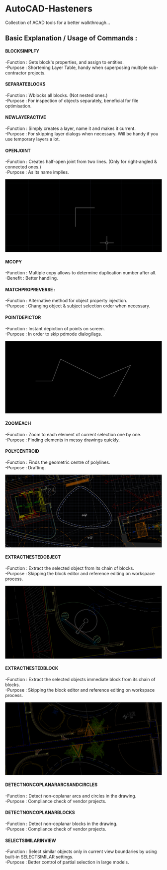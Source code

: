 # AutoCAD-Hasteners
Collection of ACAD tools for a better walkthrough...

## Basic Explanation / Usage of Commands :

#### BLOCKSIMPLFY    
-Function        : Gets block's properties, and assign to entities.\
-Purpose         : Shortening Layer Table, handy when superposing multiple sub-contractor projects.
                
#### SEPARATEBLOCKS  
-Function       : Wblocks all blocks. (Not nested ones.)\
-Purpose        : For inspection of objects separately, beneficial for file optimisation.
                 
#### NEWLAYERACTIVE  
-Function       : Simply creates a layer, name it and makes it current.\
-Purpose        : For skipping layer dialogs when necessary. Will be handy if you use temporary layers a lot.
                 
#### OPENJOINT      
-Function       : Creates half-open joint from two lines. (Only for right-angled & connected ones.)\
-Purpose        : As its name implies.
                 
![OpenJoint](images/OPENJOINT.gif)
               
#### MCOPY            
-Function      : Multiple copy allows to determine duplication number after all.\
-Benefit       : Better handling.
                  
#### MATCHPROPREVERSE : 
-Function      : Alternative method for object property injection.\
-Purpose       : Changing object & subject selection order when necessary.
                 
#### POINTDEPICTOR    
-Function      : Instant depiction of points on screen.\
-Purpose       : In order to skip pdmode dialog/lags.
                
![PointDepictor](images/POINTDEPICTOR.gif)
                
#### ZOOMEACH         
-Function      : Zoom to each element of current selection one by one.\
-Purpose       : Finding elements in messy drawings quickly.
                
#### POLYCENTROID         
-Function      : Finds the geometric centre of polylines.\
-Purpose       : Drafting.

![SelectSimilarInView](images/POLYCENTROID.gif)

#### EXTRACTNESTEDOBJECT         
-Function      : Extract the selected object from its chain of blocks.\
-Purpose       : Skipping the block editor and reference editing on workspace process.

![ExtractNestedObject](images/EXTRACTNESTEDOBJECT.gif)

#### EXTRACTNESTEDBLOCK         
-Function      : Extract the selected objects immediate block from its chain of blocks.\
-Purpose       : Skipping the block editor and reference editing on workspace process.

![ExtractNestedBlock](images/EXTRACTNESTEDBLOCK.gif)

#### DETECTNONCOPLANARARCSANDCIRCLES         
-Function      : Detect non-coplanar arcs and circles in the drawing.\
-Purpose       : Compliance check of vendor projects.

#### DETECTNONCOPLANARBLOCKS         
-Function      : Detect non-coplanar blocks in the drawing.\
-Purpose       : Compliance check of vendor projects.
                  
#### SELECTSIMILARINVIEW         
-Function      : Select similar objects only in current view boundaries by using built-in SELECTSIMILAR settings.\
-Purpose       : Better control of partial selection in large models.
